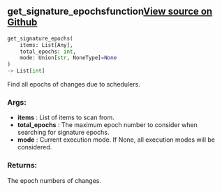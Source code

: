 ## get_signature_epochs<span class="tag">function</span><a class="sourcelink" href=https://github.com/fastestimator/fastestimator/blob/r1.0/fastestimator/schedule/schedule.py/#L144-L162>View source on Github</a>
```python
get_signature_epochs(
	items: List[Any],
	total_epochs: int,
	mode: Union[str, NoneType]=None
)
-> List[int]
```
Find all epochs of changes due to schedulers.


<h3>Args:</h3>

* **items** :  List of items to scan from.
* **total_epochs** :  The maximum epoch number to consider when searching for signature epochs.
* **mode** :  Current execution mode. If None, all execution modes will be considered.

<h3>Returns:</h3>
    The epoch numbers of changes.

